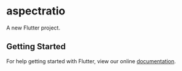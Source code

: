 # aspectratio

A new Flutter project.

## Getting Started

For help getting started with Flutter, view our online
[documentation](https://flutter.io/).

